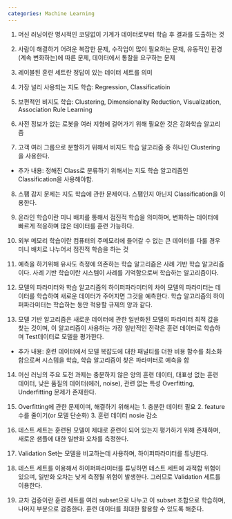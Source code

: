 ```yaml
---
categories: Machine Learning
---
```

1. 머신 러닝이란 명시적인 코딩없이 기계가 데이터로부터 학습 후 결과를 도출하는 것

2. 사람이 해결하기 어려운 복잡한 문제, 수작업이 많이 필요하는 문제, 유동적인 환경(계속 변화하는)에 따른 문제, 데이터에서 통찰을 요구하는 문제

3. 레이블된 훈련 세트란 정답이 있는 데이터 세트를 의미

4. 가장 널리 사용되는 지도 학습: Regression, Classificatioin

5. 보편적인 비지도 학습: Clustering, Dimensionality Reduction, Visualization, Association Rule Learning

6. 사전 정보가 없는 로봇을 여러 지형에 걸어가기 위해 필요한 것은 강화학습 알고리즘

7. 고객 여러 그룹으로 분할하기 위해서 비지도 학습 알고리즘 중 하나인 Clustering을 사용한다.
* 추가 내용: 정해진 Class로 분류하기 위해서는 지도 학습 알고리즘인 Classification을 사용해야함.

8. 스팸 감지 문제는 지도 학습에 관한 문제이다. 스팸인지 아닌지 Classification을 이용한다.

9. 온라인 학습이란 미니 배치를 통해서 점진적 학습을 의미하며, 변화하는 데이터에 빠르게 적응하며 많은 데이터를 훈련 가능하다.

10. 외부 메모리 학습이란 컴퓨터의 주메모리에 들어갈 수 없는 큰 데이터를 다룰 경우 미니 배치로 나누어서 점진적 학습을 하는 것

11. 예측을 하기위해 유사도 측정에 의존하는 학습 알고리즘은 사례 기반 학습 알고리즘이다.
사례 기반 학습이란 시스템이 사례를 기억함으로써 학습하는 알고리즘이다.

12. 모델의 파라미터와 학습 알고리즘의 하이퍼파라미터의 차이
모델의 파라미터는 데이터를 학습하여 새로운 데이터가 주어지면 그것을 예측한다.
학습 알고리즘의 하이퍼파라미터는 학습하는 동안 적용할 규제의 양과 같다.

13. 모델 기반 알고리즘은 새로운 데이터에 관한 일반화된 모델의 파라미터 최적 값을 찾는 것이며,
이 알고리즘이 사용하는 가장 일반적인 전략은 훈련 데이터로 학습하며 Test데이터로 모델을 평가한다.
* 추가 내용: 훈련 데이터에서 모델 복잡도에 대한 패널티를 더한 비용 함수를 최소화함으로써 시스템을 학습,
학습 알고리즘이 찾은 파라미터로 예측을 함

14. 머신 러닝의 주요 도전 과제는 충분하지 않은 양의 훈련 데이터, 대표성 없는 훈련 데이터, 낮은 품질의 데이터(에러, noise), 관련 없는 특성
Overfitting, Underfitting 문제가 존재한다.

15. Overfitting에 관한 문제이며, 해결하기 위해서는 1. 충분한 데이터 필요 2. feature 수를 줄이기(or 모델 단순화) 3. 훈련 데이터 nosie 감소

16. 테스트 세트는 훈련된 모델이 제대로 훈련이 되어 있는지 평가하기 위해 존재하며, 새로운 샘플에 대한 일반화 오차를 측정한다.

17. Validation Set는 모델을 비교하는데 사용하며, 하이퍼파라미터를 튜닝한다.

18. 테스트 세트를 이용해서 하이퍼파라미터를 튜닝하면 테스트 세트에 과적합 위험이 있으며, 일반화 오차는 낮게 측정될 위험이 발생한다.
그러므로 Validation 세트를 이용한다.

19. 교차 검증이란 훈련 세트를 여러 subset으로 나누고 이 subset 조합으로 학습하며, 나머지 부분으로 검증한다.
훈련 데이터를 최대한 활용할 수 있도록 해준다.
